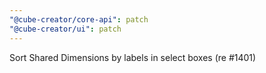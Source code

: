 ```yaml
---
"@cube-creator/core-api": patch
"@cube-creator/ui": patch
---
```


Sort Shared Dimensions by labels in select boxes (re #1401)
